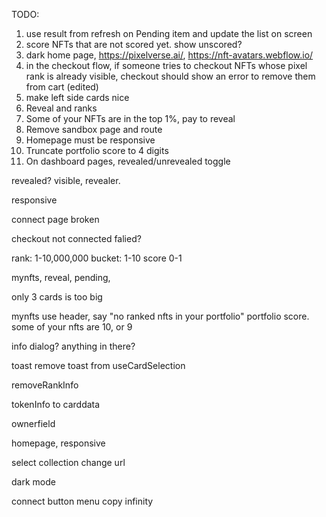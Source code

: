 TODO:

1. use result from refresh on Pending item and update the list on screen
2. score NFTs that are not scored yet. show unscored?
3. dark home page, https://pixelverse.ai/, https://nft-avatars.webflow.io/
4. in the checkout flow, if someone tries to checkout NFTs whose pixel rank is already visible, checkout should show an error to remove them from cart (edited)
5. make left side cards nice
6. Reveal and ranks
7. Some of your NFTs are in the top 1%, pay to reveal
10. Remove sandbox page and route
12. Homepage must be responsive
13. Truncate portfolio score to 4 digits
14. On dashboard pages, revealed/unrevealed toggle

revealed? visible, revealer.

responsive

connect page broken

checkout not connected falied?

rank: 1-10,000,000
bucket: 1-10
score 0-1

mynfts, reveal, pending,

only 3 cards is too big

mynfts use header, say "no ranked nfts in your portfolio" portfolio score.
some of your nfts are 10, or 9

info dialog? anything in there?

toast remove toast from useCardSelection

removeRankInfo

tokenInfo to carddata

ownerfield

homepage, responsive

select collection change url

dark mode

connect button menu copy infinity
